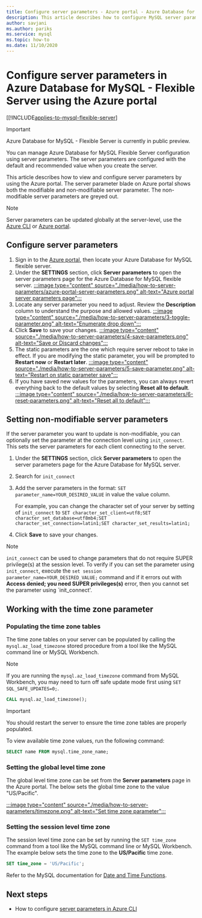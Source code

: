 ```yaml
---
title: Configure server parameters - Azure portal - Azure Database for MySQL Flexible Server
description: This article describes how to configure MySQL server parameters in Azure Database for MySQL flexible server using the Azure portal.
author: savjani
ms.author: pariks
ms.service: mysql
ms.topic: how-to
ms.date: 11/10/2020
---
```


# Configure server parameters in Azure Database for MySQL - Flexible Server using the Azure portal

[[!INCLUDE[applies-to-mysql-flexible-server](../includes/applies-to-mysql-flexible-server.md)]

> [!IMPORTANT]
> Azure Database for MySQL - Flexible Server is currently in public preview.

You can manage Azure Database for MySQL Flexible Server configuration using server parameters. The server parameters are configured with the default and recommended value when you create the server.  

This article describes how to view and configure server parameters by using the Azure portal. The server parameter blade on Azure portal shows both the modifiable and non-modifiable server parameter. The non-modifiable server parameters are greyed out.

>[!Note]
> Server parameters can be updated globally at the server-level, use the [Azure CLI](./how-to-configure-server-parameters-cli.md) or [Azure portal](./how-to-configure-server-parameters-portal.md).

## Configure server parameters

1. Sign in to the [Azure portal](https://portal.azure.com), then locate your Azure Database for MySQL flexible server.
2. Under the **SETTINGS** section, click **Server parameters** to open the server parameters page for the Azure Database for MySQL flexible server.
[:::image type="content" source="./media/how-to-server-parameters/azure-portal-server-parameters.png" alt-text="Azure portal server parameters page":::](./media/how-to-server-parameters/azure-portal-server-parameters.png#lightbox)
3. Locate any server parameter you need to adjust. Review the **Description** column to understand the purpose and allowed values.
[:::image type="content" source="./media/how-to-server-parameters/3-toggle-parameter.png" alt-text="Enumerate drop down":::](./media/how-to-server-parameters/3-toggle-parameter.png#lightbox)
4. Click  **Save** to save your changes.
[:::image type="content" source="./media/how-to-server-parameters/4-save-parameters.png" alt-text="Save or Discard changes":::](./media/how-to-server-parameters/4-save-parameters.png#lightbox)
5. The static parameters are the one which require server reboot to take in effect. If you are modifying the static parameter, you will be prompted to **Restart now** or **Restart later**.
[:::image type="content" source="./media/how-to-server-parameters/5-save-parameter.png" alt-text="Restart on static parameter save":::](./media/how-to-server-parameters/5-save-parameter.png#lightbox)
6. If you have saved new values for the parameters, you can always revert everything back to the default values by selecting **Reset all to default**.
[:::image type="content" source="./media/how-to-server-parameters/6-reset-parameters.png" alt-text="Reset all to default":::](./media/how-to-server-parameters/6-reset-parameters.png#lightbox)

## Setting non-modifiable server parameters

If the server parameter you want to update is non-modifiable, you can optionally set the parameter at the connection level using `init_connect`. This sets the server parameters for each client connecting to the server. 

1. Under the **SETTINGS** section, click **Server parameters** to open the server parameters page for the Azure Database for MySQL server.
2. Search for `init_connect`
3. Add the server parameters in the format: `SET parameter_name=YOUR_DESIRED_VALUE` in value the value column.

    For example, you can change the character set of your server by setting of `init_connect` to `SET character_set_client=utf8;SET character_set_database=utf8mb4;SET character_set_connection=latin1;SET character_set_results=latin1;`
4. Click **Save** to save your changes.

>[!Note]
> `init_connect` can be used to change parameters that do not require SUPER privilege(s) at the session level. To verify if you can set the parameter using `init_connect`, execute the `set session parameter_name=YOUR_DESIRED_VALUE;` command and if it errors out with **Access denied; you need SUPER privileges(s)** error, then you cannot set the parameter using `init_connect'.

## Working with the time zone parameter

### Populating the time zone tables

The time zone tables on your server can be populated by calling the `mysql.az_load_timezone` stored procedure from a tool like the MySQL command line or MySQL Workbench.

> [!NOTE]
> If you are running the `mysql.az_load_timezone` command from MySQL Workbench, you may need to turn off safe update mode first using `SET SQL_SAFE_UPDATES=0;`.

```sql
CALL mysql.az_load_timezone();
```

> [!IMPORTANT]
>You should restart the server to ensure the time zone tables are properly populated.<!-- FIX ME To restart the server, use the [Azure portal](how-to-restart-server-portal.md) or [CLI](how-to-restart-server-cli.md).-->

To view available time zone values, run the following command:

```sql
SELECT name FROM mysql.time_zone_name;
```

### Setting the global level time zone

The global level time zone can be set from the **Server parameters** page in the Azure portal. The below sets the global time zone to the value "US/Pacific".

[:::image type="content" source="./media/how-to-server-parameters/timezone.png" alt-text="Set time zone parameter":::](./media/how-to-server-parameters/timezone.png#lightbox)

### Setting the session level time zone

The session level time zone can be set by running the `SET time_zone` command from a tool like the MySQL command line or MySQL Workbench. The example below sets the time zone to the **US/Pacific** time zone.

```sql
SET time_zone = 'US/Pacific';
```

Refer to the MySQL documentation for [Date and Time Functions](https://dev.mysql.com/doc/refman/5.7/en/date-and-time-functions.html#function_convert-tz).

## Next steps

- How to configure [server parameters in Azure CLI](./how-to-configure-server-parameters-cli.md)
